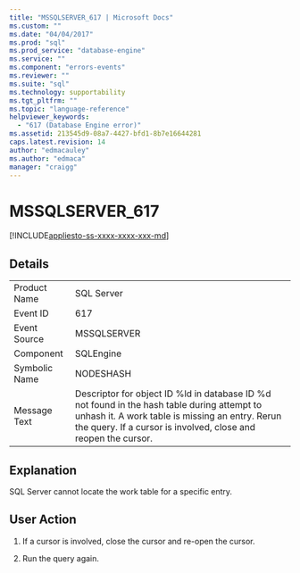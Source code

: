 ```yaml
---
title: "MSSQLSERVER_617 | Microsoft Docs"
ms.custom: ""
ms.date: "04/04/2017"
ms.prod: "sql"
ms.prod_service: "database-engine"
ms.service: ""
ms.component: "errors-events"
ms.reviewer: ""
ms.suite: "sql"
ms.technology: supportability
ms.tgt_pltfrm: ""
ms.topic: "language-reference"
helpviewer_keywords: 
  - "617 (Database Engine error)"
ms.assetid: 213545d9-08a7-4427-bfd1-8b7e16644281
caps.latest.revision: 14
author: "edmacauley"
ms.author: "edmaca"
manager: "craigg"
---
```

# MSSQLSERVER_617
[!INCLUDE[appliesto-ss-xxxx-xxxx-xxx-md](../../includes/appliesto-ss-xxxx-xxxx-xxx-md.md)]
  
## Details  
  
|||  
|-|-|  
|Product Name|SQL Server|  
|Event ID|617|  
|Event Source|MSSQLSERVER|  
|Component|SQLEngine|  
|Symbolic Name|NODESHASH|  
|Message Text|Descriptor for object ID %ld in database ID %d not found in the hash table during attempt to unhash it. A work table is missing an entry. Rerun the query. If a cursor is involved, close and reopen the cursor.|  
  
## Explanation  
SQL Server cannot locate the work table for a specific entry.  
  
## User Action  
  
1.  If a cursor is involved, close the cursor and re-open the cursor.  
  
2.  Run the query again.  
  
